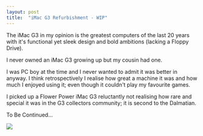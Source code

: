 ```yaml
---
layout: post
title:  "iMac G3 Refurbishment - WIP"
---
```


The iMac G3 in my opinion is the greatest computers of the last 20 years with it's functional
yet sleek design and bold ambitions (lacking a Floppy Drive).

I never owned an iMac G3 growing up but my cousin had one.

I was PC boy at the time and I never wanted to admit it was better in anyway.
I think retrospectively I realise how great a machine it was and how much I enjoyed
using it; even though it couldn't play my favourite games.

I picked up a Flower Power iMac G3 reluctantly not realising how rare and special
it was in the G3 collectors community; it is second to the Dalmatian.

To Be Continued...

![](https://512pixels.net/wp-content/uploads/2016/06/Flower-Power-IMG_3267.jpg)
